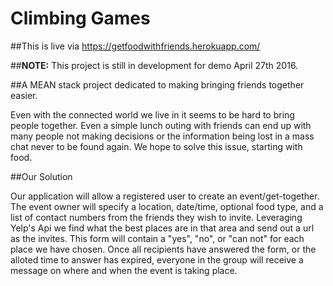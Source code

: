 # Climbing Games

##This is live via https://getfoodwithfriends.herokuapp.com/

##**NOTE:** This project is still in development for demo April 27th 2016.

##A MEAN stack project dedicated to making bringing friends together easier.

Even with the connected world we live in it seems to be hard to bring people together.
Even a simple lunch outing with friends can end up with many people not making decisions
or the information being lost in a mass chat never to be found again.
We hope to solve this issue, starting with food.

##Our Solution

Our application will allow a registered user to create an event/get-together.
The event owner will specify a location, date/time, optional food type, and a list of contact numbers from the friends they wish to invite.
Leveraging Yelp's Api we find what the best places are in that area and send out a url as the invites.
This form will contain a "yes", "no", or "can not" for each place we have chosen.
Once all recipients have answered the form, or the alloted time to answer has expired,
everyone in the group will receive a message on where and when the event is taking place.
